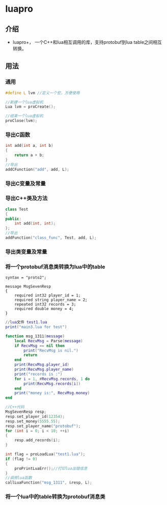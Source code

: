 ﻿# luapro

## 介绍
* luapro+， 一个C++和lua相互调用的库，支持protobuf到lua table之间相互转换。

## 用法

### 通用
```c++
#define L lvm //定义一个宏，方便使用

//新建一个lua虚拟机
Lua lvm = proCreate();

//结束一个lua虚拟机
proClose(lvm);
```
### 导出C函数
```c++
int add(int a, int b)
{
    return a + b;
}
//导出
addCFunction("add", add, L);
```

### 导出C变量及常量

### 导出C++类及方法
```c++
class Test
{
public:
    int add(int, int);
};
//导出
addFunction("class_func", Test, add, L);

```
### 导出类变量及常量

### 将一个protobuf消息类转换为lua中的table
```
syntax = "proto2";

message MsgSevenResp
{
	required int32 player_id = 1;
	required string player_name = 2; 
	repeated int32 records = 3;
    required double money = 4;
}

```
```lua
//lua文件 test1.lua
print("main3.lua for test")

function msg_1311(message)
	local RecvMsg = Parse(message)
	if RecvMsg == nil then 
		print("RecvMsg is nil.")
		return 
	end
	print(RecvMsg.player_id)
	print(RecvMsg.player_name)
	print("records is :")
	for i = 1, #RecvMsg.records, 1 do 
		print(RecvMsg.records[i])
	end
	print("money is:", RecvMsg.money)
end
```
```c++
//C++代码
MsgSevenResp resp;
resp.set_player_id(12354);
resp.set_money(5555.55);
resp.set_player_name("protobuf");
for (int i = 0; i < 10; ++i)
{
	resp.add_records(i);
}

int flag = proLoadLua("test1.lua");
if (flag != 0)
{
    proPrintLuaErr();//打印lua出错信息
}
//调用lua函数
callLuaFunction("msg_1311", &resp, L);

```
### 将一个lua中的table转换为protobuf消息类
